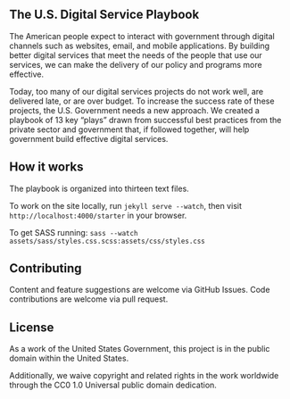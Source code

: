 ## The U.S. Digital Service Playbook

The American people expect to interact with government through digital channels such as websites, email, and mobile applications. By building better digital services that meet the needs of the people that use our services, we can make the delivery of our policy and programs more effective.

Today, too many of our digital services projects do not work well, are delivered late, or are over budget. To increase the success rate of these projects, the U.S. Government needs a new approach. We created a playbook of 13 key “plays” drawn from successful best practices from the private sector and government that, if followed together, will help government build effective digital services.

## How it works
The playbook is organized into thirteen text files.

To work on the site locally, run `jekyll serve --watch`, then visit `http://localhost:4000/starter` in your browser.

To get SASS running: `sass --watch assets/sass/styles.css.scss:assets/css/styles.css`

## Contributing

Content and feature suggestions are welcome via GitHub Issues. Code contributions are welcome via pull request.

## License

As a work of the United States Government, this project is in the public domain within the United States.

Additionally, we waive copyright and related rights in the work worldwide through the CC0 1.0 Universal public domain dedication.
